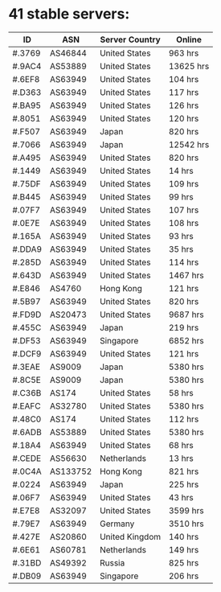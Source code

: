 # 41 stable servers:

| ID | ASN | Server Country | Online |
| ------ | ------ | ------ | ------ |
| #.3769 | AS46844 | United States | 963 hrs |
| #.9AC4 | AS53889 | United States | 13625 hrs |
| #.6EF8 | AS63949 | United States | 104 hrs |
| #.D363 | AS63949 | United States | 117 hrs |
| #.BA95 | AS63949 | United States | 126 hrs |
| #.8051 | AS63949 | United States | 120 hrs |
| #.F507 | AS63949 | Japan | 820 hrs |
| #.7066 | AS63949 | Japan | 12542 hrs |
| #.A495 | AS63949 | United States | 820 hrs |
| #.1449 | AS63949 | United States | 14 hrs |
| #.75DF | AS63949 | United States | 109 hrs |
| #.B445 | AS63949 | United States | 99 hrs |
| #.07F7 | AS63949 | United States | 107 hrs |
| #.0E7E | AS63949 | United States | 108 hrs |
| #.165A | AS63949 | United States | 93 hrs |
| #.DDA9 | AS63949 | United States | 35 hrs |
| #.285D | AS63949 | United States | 114 hrs |
| #.643D | AS63949 | United States | 1467 hrs |
| #.E846 | AS4760 | Hong Kong | 121 hrs |
| #.5B97 | AS63949 | United States | 820 hrs |
| #.FD9D | AS20473 | United States | 9687 hrs |
| #.455C | AS63949 | Japan | 219 hrs |
| #.DF53 | AS63949 | Singapore | 6852 hrs |
| #.DCF9 | AS63949 | United States | 121 hrs |
| #.3EAE | AS9009 | Japan | 5380 hrs |
| #.8C5E | AS9009 | Japan | 5380 hrs |
| #.C36B | AS174 | United States | 58 hrs |
| #.EAFC | AS32780 | United States | 5380 hrs |
| #.48C0 | AS174 | United States | 112 hrs |
| #.6ADB | AS53889 | United States | 5380 hrs |
| #.18A4 | AS63949 | United States | 68 hrs |
| #.CEDE | AS56630 | Netherlands | 13 hrs |
| #.0C4A | AS133752 | Hong Kong | 821 hrs |
| #.0224 | AS63949 | Japan | 225 hrs |
| #.06F7 | AS63949 | United States | 43 hrs |
| #.E7E8 | AS32097 | United States | 3599 hrs |
| #.79E7 | AS63949 | Germany | 3510 hrs |
| #.427E | AS20860 | United Kingdom | 140 hrs |
| #.6E61 | AS60781 | Netherlands | 149 hrs |
| #.31BD | AS49392 | Russia | 825 hrs |
| #.DB09 | AS63949 | Singapore | 206 hrs |

